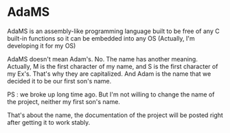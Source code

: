 # AdaMS
AdaMS is an assembly-like programming language built to be free of any C built-in functions so it can be embedded into any OS (Actually, I'm developing it for my OS)

AdaMS doesn't mean Adam's. No. The name has another meaning. Actually, M is the first character of my name, and S is the first character of my Ex's. That's why they are capitalized. And Adam is the name that we decided it to be our first son's name.

PS : we broke up long time ago. But I'm not willing to change the name of the project, neither my first son's name.

That's about the name, the documentation of the project will be posted right after getting it to work stably.
